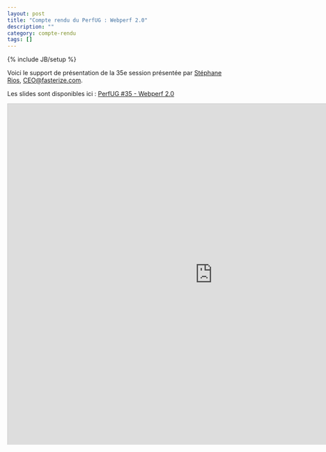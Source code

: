 ```yaml
---
layout: post
title: "Compte rendu du PerfUG : Webperf 2.0"
description: ""
category: compte-rendu
tags: []
---
```

{% include JB/setup %}

Voici le support de présentation de la 35e session présentée par [Stéphane Rios](https://twitter.com/stefounet), CEO@fasterize.com.
<!-- more -->


Les slides sont disponibles ici : [PerfUG #35 - Webperf 2.0](http://stefounet.github.io/webperf2.0/#/)

<iframe src="http://stefounet.github.io/webperf2.0/#/" width="940" height="783" frameborder="0" marginwidth="0" marginheight="0" scrolling="no" style="border:1px solid #CCC;border-width:1px 1px 0;margin-bottom:5px"> </iframe>